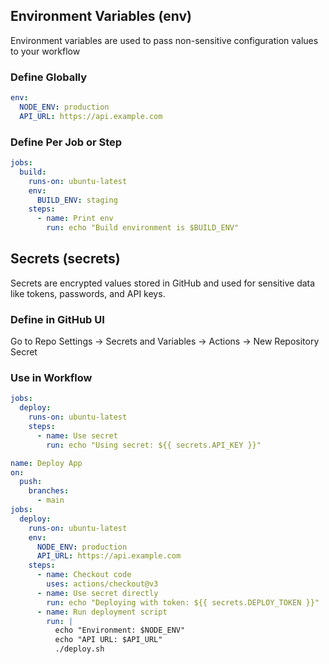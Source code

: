 ## Environment Variables (env)
Environment variables are used to pass non-sensitive configuration values to your workflow
### Define Globally
```yaml
env:
  NODE_ENV: production
  API_URL: https://api.example.com
```
### Define Per Job or Step
```yaml
jobs:
  build:
    runs-on: ubuntu-latest
    env:
      BUILD_ENV: staging
    steps:
      - name: Print env
        run: echo "Build environment is $BUILD_ENV"
```
## Secrets (secrets)
Secrets are encrypted values stored in GitHub and used for sensitive data like tokens, passwords, and API keys.
### Define in GitHub UI
Go to Repo Settings → Secrets and Variables → Actions → New Repository Secret
### Use in Workflow
```yaml
jobs:
  deploy:
    runs-on: ubuntu-latest
    steps:
      - name: Use secret
        run: echo "Using secret: ${{ secrets.API_KEY }}"
```
```yaml
name: Deploy App
on:
  push:
    branches:
      - main
jobs:
  deploy:
    runs-on: ubuntu-latest
    env:
      NODE_ENV: production
      API_URL: https://api.example.com
    steps:
      - name: Checkout code
        uses: actions/checkout@v3
      - name: Use secret directly
        run: echo "Deploying with token: ${{ secrets.DEPLOY_TOKEN }}"
      - name: Run deployment script
        run: |
          echo "Environment: $NODE_ENV"
          echo "API URL: $API_URL"
          ./deploy.sh
